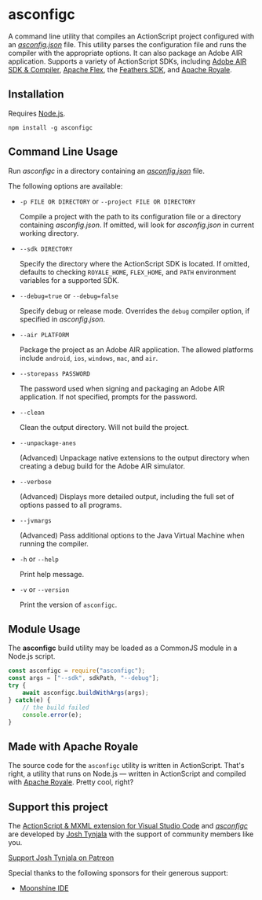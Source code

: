 # asconfigc

A command line utility that compiles an ActionScript project configured with an [*asconfig.json*](https://github.com/BowlerHatLLC/vscode-as3mxml/wiki/asconfig.json) file. This utility parses the configuration file and runs the compiler with the appropriate options. It can also package an Adobe AIR application. Supports a variety of ActionScript SDKs, including [Adobe AIR SDK & Compiler](https://www.adobe.com/devnet/air/air-sdk-download.html), [Apache Flex](https://flex.apache.org), the [Feathers SDK](https://feathersui.com/sdk/), and [Apache Royale](https://royale.apache.org/).

## Installation

Requires [Node.js](https://nodejs.org/).

```
npm install -g asconfigc
```

## Command Line Usage

Run *asconfigc* in a directory containing an [*asconfig.json*](https://github.com/BowlerHatLLC/vscode-as3mxml/wiki/asconfig.json) file.

The following options are available:

* `-p FILE OR DIRECTORY` or `--project FILE OR DIRECTORY`

	Compile a project with the path to its configuration file or a directory containing *asconfig.json*. If omitted, will look for *asconfig.json* in current working directory.

* `--sdk DIRECTORY`

	Specify the directory where the ActionScript SDK is located. If omitted, defaults to checking `ROYALE_HOME`, `FLEX_HOME`, and `PATH` environment variables for a supported SDK.

* `--debug=true` or `--debug=false`

	Specify debug or release mode. Overrides the `debug` compiler option, if specified in *asconfig.json*.

* `--air PLATFORM`

	Package the project as an Adobe AIR application. The allowed platforms include `android`, `ios`, `windows`, `mac`, and `air`.

* `--storepass PASSWORD`

	The password used when signing and packaging an Adobe AIR application. If not specified, prompts for the password.

* `--clean`

	Clean the output directory. Will not build the project.

* `--unpackage-anes`

	(Advanced) Unpackage native extensions to the output directory when creating a debug build for the Adobe AIR simulator.

* `--verbose`

	(Advanced) Displays more detailed output, including the full set of options passed to all programs.

* `--jvmargs`

	(Advanced) Pass additional options to the Java Virtual Machine when running the compiler.

* `-h` or `--help`

	Print help message.

* `-v` or `--version`

	Print the version of `asconfigc`.

## Module Usage

The **asconfigc** build utility may be loaded as a CommonJS module in a Node.js script.

```js
const asconfigc = require("asconfigc");
const args = ["--sdk", sdkPath, "--debug"];
try {
	await asconfigc.buildWithArgs(args);
} catch(e) {
	// the build failed
	console.error(e);
}
```

## Made with Apache Royale

The source code for the `asconfigc` utility is written in ActionScript. That's right, a utility that runs on Node.js — written in ActionScript and compiled with [Apache Royale](https://royale.apache.org/). Pretty cool, right?

## Support this project

The [ActionScript & MXML extension for Visual Studio Code](https://as3mxml.com/) and [*asconfigc*](https://www.npmjs.com/package/asconfigc) are developed by [Josh Tynjala](https://patreon.com/josht) with the support of community members like you.

[Support Josh Tynjala on Patreon](https://patreon.com/josht)

Special thanks to the following sponsors for their generous support:

* [Moonshine IDE](https://moonshine-ide.com/)